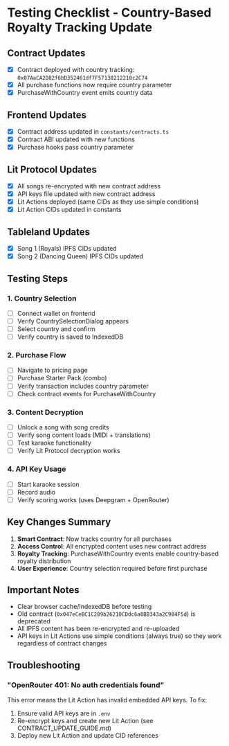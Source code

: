 # Testing Checklist - Country-Based Royalty Tracking Update

## Contract Updates
- [x] Contract deployed with country tracking: `0x07AaCA2D82f6bD352461df7F57130212210c2C74`
- [x] All purchase functions now require country parameter
- [x] PurchaseWithCountry event emits country data

## Frontend Updates
- [x] Contract address updated in `constants/contracts.ts`
- [x] Contract ABI updated with new functions
- [x] Purchase hooks pass country parameter

## Lit Protocol Updates
- [x] All songs re-encrypted with new contract address
- [x] API keys file updated with new contract address
- [x] Lit Actions deployed (same CIDs as they use simple conditions)
- [x] Lit Action CIDs updated in constants

## Tableland Updates
- [x] Song 1 (Royals) IPFS CIDs updated
- [x] Song 2 (Dancing Queen) IPFS CIDs updated

## Testing Steps

### 1. Country Selection
- [ ] Connect wallet on frontend
- [ ] Verify CountrySelectionDialog appears
- [ ] Select country and confirm
- [ ] Verify country is saved to IndexedDB

### 2. Purchase Flow
- [ ] Navigate to pricing page
- [ ] Purchase Starter Pack (combo)
- [ ] Verify transaction includes country parameter
- [ ] Check contract events for PurchaseWithCountry

### 3. Content Decryption
- [ ] Unlock a song with song credits
- [ ] Verify song content loads (MIDI + translations)
- [ ] Test karaoke functionality
- [ ] Verify Lit Protocol decryption works

### 4. API Key Usage
- [ ] Start karaoke session
- [ ] Record audio
- [ ] Verify scoring works (uses Deepgram + OpenRouter)

## Key Changes Summary
1. **Smart Contract**: Now tracks country for all purchases
2. **Access Control**: All encrypted content uses new contract address
3. **Royalty Tracking**: PurchaseWithCountry events enable country-based royalty distribution
4. **User Experience**: Country selection required before first purchase

## Important Notes
- Clear browser cache/IndexedDB before testing
- Old contract (`0x047eCeBC1C289b26210CDdc6a0BB343a2C984F5d`) is deprecated
- All IPFS content has been re-encrypted and re-uploaded
- API keys in Lit Actions use simple conditions (always true) so they work regardless of contract changes

## Troubleshooting

### "OpenRouter 401: No auth credentials found"
This error means the Lit Action has invalid embedded API keys. To fix:
1. Ensure valid API keys are in `.env`
2. Re-encrypt keys and create new Lit Action (see CONTRACT_UPDATE_GUIDE.md)
3. Deploy new Lit Action and update CID references